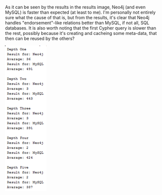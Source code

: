 As it can be seen by the results in the results image, Neo4j (and even MySQL) is faster than expected (at least to me). I'm personally not entirely sure what the cause of that is, but from the results, it's clear that Neo4j handles "endorsement"-like relations better than MySQL, if not all, SQL databases.
It is also worth noting that the first Cypher query is slower than the rest, possibly because it's creating and cacheing some meta-data, that then can be reused by the others?

[<img src="https://github.com/cph-al180/DB_SQL-Graph/blob/master/Results.png">](https://github.com/cph-al180/DB_SQL-Graph/blob/master/Results.png)
